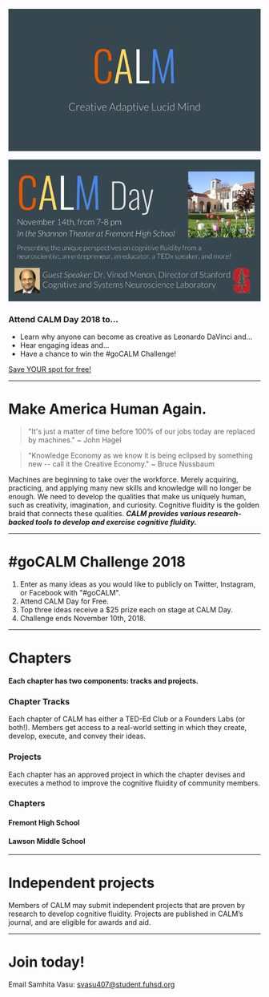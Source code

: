 ![](newCALMLogo.jpg)

![](CALMDay.png)

### Attend CALM Day 2018 to...
* Learn why anyone can become as creative as Leonardo DaVinci and...  
* Hear engaging ideas and... 
* Have a chance to win the #goCALM Challenge!

[Save YOUR spot for free!](https://www.eventbrite.com/e/calm-day-2018-tickets-52036495559?fbclid=IwAR2GwWtxIM44jifvNiULjS2LDz7umN1TDT81S5S3qO44BxGR2x9Hnpbprk0)

------
# Make America Human Again.
> "It's just a matter of time before 100% of our jobs today are replaced by machines."
  ~ John Hagel
  
> "Knowledge Economy as we know it is being eclipsed by something new -- call it the Creative Economy."
  ~ Bruce Nussbaum

Machines are beginning to take over the workforce. Merely acquiring, practicing, and applying many new skills and knowledge will no longer be enough. We need to develop the qualities that make us uniquely human, such as creativity, imagination, and curiosity. Cognitive fluidity is the golden braid that connects these qualities. ***CALM provides various research-backed tools to develop and exercise cognitive fluidity.***
&nbsp;

--------
# #goCALM Challenge 2018
1. Enter as many ideas as you would like to publicly on Twitter, Instagram, or Facebook with "#goCALM".
2. Attend CALM Day for Free.
3. Top three ideas receive a $25 prize each on stage at CALM Day.
4. Challenge ends November 10th, 2018.

--------
# Chapters
#### Each chapter has two components: tracks and projects. 
### Chapter Tracks
Each chapter of CALM has either a TED-Ed Club or a Founders Labs (or both!). Members get access to a real-world setting in which they create, develop, execute, and convey their ideas.
### Projects
Each chapter has an approved project in which the chapter devises and executes a method to improve the cognitive fluidity of community members. 
### Chapters
#### **Fremont High School**
#### **Lawson Middle School**

-------
# Independent projects
Members of CALM may submit independent projects that are proven by research to develop cognitive fluidity. Projects are published in CALM’s journal, and are eligible for awards and aid.
&nbsp;

-------
# Join today!
<!-- <form action="mailto:svasu407@student.fuhsd.org" method="post" enctype="text/plain">
Name:<br>
<input type="text" name="name"><br>
E-mail:<br>
<input type="text" name="mail"><br>
School:<br>
<input type="text" name="school"><br>
Grade:<br>
<input type="text" name="grade"><br>
Comment:<br>
<input type="text" name="comment" size="50"><br><br>
<input type="submit" value="Send">
<input type="reset" value="Reset">
</form> -->
Email Samhita Vasu: <a href="mailto:svasu407@student.fuhsd.org">svasu407@student.fuhsd.org</a>
&nbsp;
&nbsp;
<!-- This is Creative Adaptive Lucid Mind's new website. Here is the [old website](https://samhitavasu.github.io/gocalm.github.io). -->

